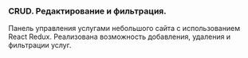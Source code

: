 ### CRUD. Редактирование и фильтрация.

Панель управления услугами небольшого сайта с использованием React Redux. Реализована возможность добавления, удаления и фильтрации услуг.
